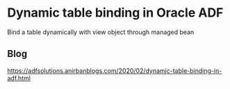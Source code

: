 # Dynamic table binding in Oracle ADF
Bind a table dynamically with view object through managed bean

## Blog
https://adfsolutions.anirbanblogs.com/2020/02/dynamic-table-binding-in-adf.html
